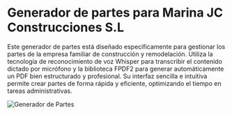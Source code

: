 # Generador de partes para Marina JC Construcciones S.L

Este generador de partes está diseñado específicamente para gestionar los partes de la empresa familiar de construcción y remodelación.
Utiliza la tecnología de reconocimiento de voz Whisper para transcribir el contenido dictado por micrófono y la biblioteca FPDF2 para generar automáticamente un PDF bien estructurado y profesional. 
Su interfaz sencilla e intuitiva permite crear partes de forma rápida y eficiente, optimizando el tiempo en tareas administrativas.

![Generador de Partes](./Generador_de_Partes.png)
